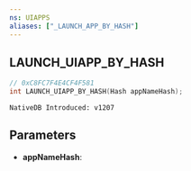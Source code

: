 ```yaml
---
ns: UIAPPS
aliases: ["_LAUNCH_APP_BY_HASH"]
---
```

## LAUNCH_UIAPP_BY_HASH

```c
// 0xC8FC7F4E4CF4F581
int LAUNCH_UIAPP_BY_HASH(Hash appNameHash);
```

```
NativeDB Introduced: v1207
```

## Parameters
* **appNameHash**:
